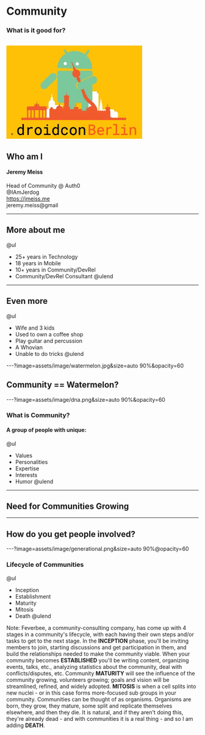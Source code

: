# Community
### What is it good for?
![conflogo](assets/image/conflogo.png)
---
## Who am I
#### Jeremy Meiss
Head of Community @ Auth0<br />
<i class="fa fa-twitter"></i> @IAmJerdog<br />
<i class="fa fa-chrome"></i> https://jmeiss.me<br />
<i class="fa fa-envelope"></i> jeremy.meiss@gmail

---
## More about me
@ul
- 25+ years in Technology
- 18 years in Mobile
- 10+ years in Community/DevRel
- Community/DevRel Consultant
@ulend

---
## Even more
@ul
- Wife and 3 kids
- Used to own a coffee shop
- Play guitar and percussion
- A Whovian
- Unable to do tricks
@ulend

---?image=assets/image/watermelon.jpg&size=auto 90%&opacity=60

## Community == Watermelon?

---?image=assets/image/dna.png&size=auto 90%&opacity=60
### What is Community?
#### A group of people with unique:
@ul
- Values
- Personalities
- Expertise
- Interests
- Humor
@ulend

---
## Need for Communities Growing


---
## How do you get people involved?



---?image=assets/image/generational.png&size=auto 90%@opacity=60
### Lifecycle of Communities
@ul
- Inception
- Establishment
- Maturity
- Mitosis
- Death
@ulend

Note:
Feverbee, a community-consulting company, has come up with 4 stages in a community's lifecycle, with each having their own steps and/or tasks to get to the next stage. In the **INCEPTION** phase, you'll be inviting members to join, starting discussions and get participation in them, and build the relationships needed to make the community viable. When your community becomes **ESTABLISHED** you'll be writing content, organizing events, talks, etc., analyzing statistics about the community, deal with conflicts/disputes, etc. Community **MATURITY** will see the influence of the community growing, volunteers growing; goals and vision will be streamlined, refined, and widely adopted. **MITOSIS** is when a cell splits into new nuclei - or in this case forms more-focused sub groups in your community. Communities can be thought of as organisms. Organisms are born, they grow, they mature, some split and replicate themselves elsewhere, and then they die. It is natural, and if they aren't doing this, they're already dead - and with communities it is a real thing - and so I am adding **DEATH**.
